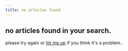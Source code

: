 ```yaml
---
title: no articles found
---
```


## no articles found in your search.

please try again or [hit me up][issue] if you think it's a problem..

[issue]: http://github.com/tubbo/psychedeli.ca/issues
